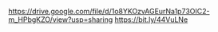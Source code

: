 https://drive.google.com/file/d/1o8YKOzvAGEurNa1p73OIC2-m_HPbgKZO/view?usp=sharing
https://bit.ly/44VuLNe
